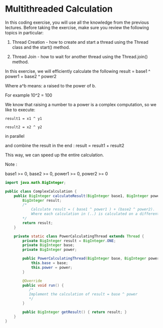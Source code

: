 # Multithreaded Calculation

In this coding exercise, you will use all the knowledge from the previous lectures.
Before taking the exercise, make sure you review the following topics in particular:

1. Thread Creation - how to create and start a thread using the Thread class and the start() method.

2. Thread Join - how to wait for another thread using the Thread.join() method.


In this exercise, we will efficiently calculate the following result = base1 ^ power1 + base2 ^ power2

Where a^b means: a raised to the power of b.

For example 10^2 = 100

We know that raising a number to a power is a complex computation, so we like to execute:

`result1 = x1 ^ y1`

`result2 = x2 ^ y2`

in parallel

and combine the result in the end : result = result1 + result2

This way, we can speed up the entire calculation.


Note :

base1 >= 0, base2 >= 0, power1 >= 0, power2 >= 0

```java
import java.math.BigInteger;

public class ComplexCalculation {
    public BigInteger calculateResult(BigInteger base1, BigInteger power1, BigInteger base2, BigInteger power2) {
        BigInteger result;
        /*
            Calculate result = ( base1 ^ power1 ) + (base2 ^ power2).
            Where each calculation in (..) is calculated on a different thread
        */
        return result;
    }

    private static class PowerCalculatingThread extends Thread {
        private BigInteger result = BigInteger.ONE;
        private BigInteger base;
        private BigInteger power;

        public PowerCalculatingThread(BigInteger base, BigInteger power) {
            this.base = base;
            this.power = power;
        }

        @Override
        public void run() {
           /*
           Implement the calculation of result = base ^ power
           */
        }

        public BigInteger getResult() { return result; }
    }
}
```
